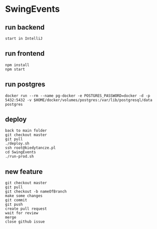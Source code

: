 # SwingEvents

## run backend 

    start in IntelliJ

## run frontend

    npm install
    npm start

## run postgres

	docker run --rm --name pg-docker -e POSTGRES_PASSWORD=docker -d -p 5432:5432 -v $HOME/docker/volumes/postgres:/var/lib/postgresql/data  postgres

## deploy
	back to main folder
	git checkout master
	git pull 
	./deploy.sh
	ssh root@kiedytancze.pl
	cd SwingEvents
	./run-prod.sh

## new feature
	git checkout master
	git pull
	git checkout -b nameOfBranch
	make some changes
	git commit
	git push
	create pull request
	wait for review
	merge
	close github issue
